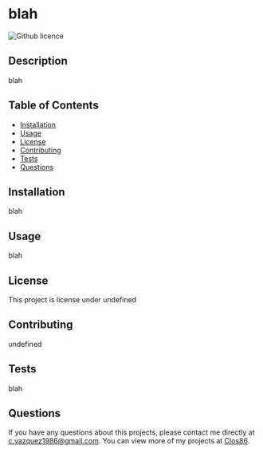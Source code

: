 # blah
  ![Github licence](http://img.shields.io/badge/license-undefined-blue.svg)
  
  ## Description 
  blah
  ## Table of Contents
  * [Installation](#installation)
  * [Usage](#usage)
  * [License](#license)
  * [Contributing](#contributing)
  * [Tests](#tests)
  * [Questions](#questions)
  
  ## Installation 
  blah
  ## Usage 
  blah
  ## License 
  This project is license under undefined
  ## Contributing 
  undefined
  ## Tests
  blah
  ## Questions
  If you have any questions about this projects, please contact me directly at [c.vazquez1986@gmail.com](mailto:c.vazquez1986@gmail.com). You can view more of my projects at [Clos86](https://github.com/Clos86).
